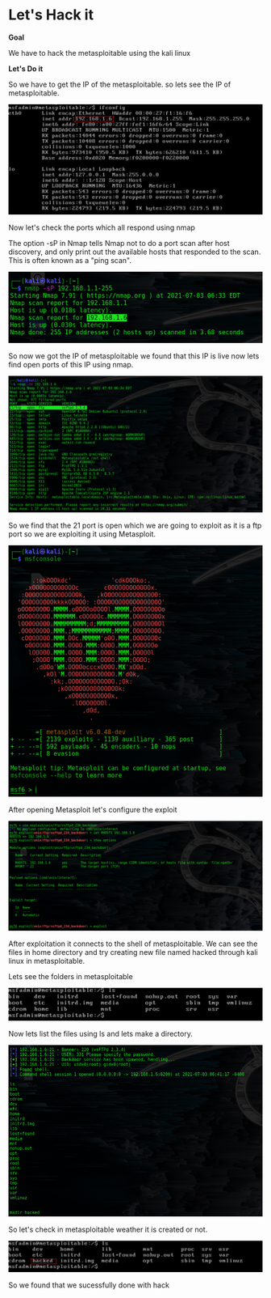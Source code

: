 # **Let&#39;s Hack it**

**Goal**

We have to hack the metasploitable using the kali linux

**Let&#39;s Do it**

So we have to get the IP of the metasploitable. so lets see the IP of metasploitable.

![](https://github.com/whitedevil1710/LetsHackit/blob/main/metasploit%20ip.png)

Now let&#39;s check the ports which all respond using nmap

The option -sP in Nmap tells Nmap not to do a port scan after host discovery, and only print out the available hosts that responded to the scan. This is often known as a &quot;ping scan&quot;.

![](https://github.com/whitedevil1710/LetsHackit/blob/main/ipscan.png)

So now we got the IP of metasploitable we found that this IP is live now lets find open ports of this IP using nmap.

![](https://github.com/whitedevil1710/LetsHackit/blob/main/nmap.png)

So we find that the 21 port is open which we are going to exploit as it is a ftp port so we are exploiting it using Metasploit.

![](https://github.com/whitedevil1710/LetsHackit/blob/main/msfconsole.png)

After opening Metasploit let&#39;s configure the exploit

![](https://github.com/whitedevil1710/LetsHackit/blob/main/exploitation.png)

After exploitation it connects to the shell of metasploitable. We can see the files in home directory and try creating new file named hacked through kali linux in metasploitable.

Lets see the folders in metasploitable

![](https://github.com/whitedevil1710/LetsHackit/blob/main/metasploitableinit.png)

Now lets list the files using ls and lets make a directory.

![](https://github.com/whitedevil1710/LetsHackit/blob/main/connected%20session.png)

So let&#39;s check in metasploitable weather it is created or not.

![](https://github.com/whitedevil1710/LetsHackit/blob/main/metasploitable.png)

So we found that we sucessfully done with hack

